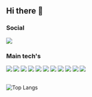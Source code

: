 ## Hi there 👋

### Social
<a href="https://www.linkedin.com/in/bren0alves/">
<img src="https://img.shields.io/badge/LinkedIn-0077B5?style=for-the-badge&logo=linkedin&logoColor=white/"></a>

### Main tech's
<img src="https://img.shields.io/badge/-Node.js-339933?style=flat-square&logo=Node.js&logoColor=white"/>
<img src="https://img.shields.io/badge/-TypeScript-007acc?style=flat-square&logo=TypeScript&logoColor=white"/>
<img src="https://img.shields.io/badge/-JavaScript-f7df1e?style=flat-square&logo=JavaScript&logoColor=white"/>
<img src="https://img.shields.io/badge/-Python-3776ab?style=flat-square&logo=Python&logoColor=white"/>
<img src="https://img.shields.io/badge/-Django-092E20?style=flat-square&logo=Django&logoColor=white"/>
<img src="https://img.shields.io/badge/-C++-00599c?style=flat-square&logo=C%2B%2B&logoColor=white"/>
<img src="https://img.shields.io/badge/-C-a8b9cc?style=flat-square&logo=C&logoColor=white"/>
<img src="https://img.shields.io/badge/-Java-007396?style=flat-square&logo=Java&logoColor=white"/> 
<img src="https://img.shields.io/badge/-Docker-2496ed?style=flat-square&logo=Docker&logoColor=white"/>
<img src="https://img.shields.io/badge/-React-61dafb?style=flat-square&logo=React&logoColor=white"/>


<img align="left" src="https://github-readme-stats.vercel.app/api?username=breno-alves&show_icons=true&theme=radical" />

\
![Top Langs](https://github-readme-stats.vercel.app/api/top-langs/?username=breno-alves&layout=compact&theme=radical)



